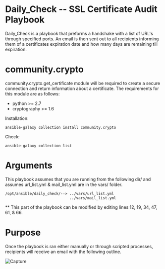 # Daily_Check -- SSL Certificate Audit Playbook 

Daily_Check is a playbook that preforms a handshake with a list of URL's through specified ports. An email is then sent out to all recipients informing them of a certificates expiration date and how many days are remaining till expiration.

# community.crypto

community.crypto.get_certificate module will be required to create a secure connection and return information about a certificate. The requirements for this module are as follows:

- python >= 2.7
- cryptography >= 1.6

Installation:

```
ansible-galaxy collection install community.crypto
```

Check:

```
ansible-galaxy collection list
```

# Arguments

This playbook assumes that you are running from the following dir/ and assumes url_list.yml & mail_list.yml are in the vars/ folder.

```
/opt/ansible/daily_check/--> ../vars/url_list.yml
                             ../vars/mail_list.yml
```

** This part of the playbook can be modified by editing lines 12, 19, 34, 47, 61, & 66.

# Purpose

Once the playbook is ran either manually or through scripted processes, recipients will receive an email with the following outline.

![Capture](https://user-images.githubusercontent.com/36526335/179010910-d35da6a8-84ba-47ec-a81c-09c73e6320ac.JPG)
